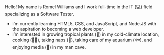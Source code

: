 Hello! My name is Romel Williams and I work full-time in the IT (💻) field specializing as a Software Tester.

- I’m currently learning HTML5, CSS, and JavaScript, and Node.JS with the aspiration to becoming a web developer.
- I’m interested in growing tropical plants (🌱) in my cold-climate location, cooking (👨‍🍳), taking naps (🛌), taking care of my aquarium (🐟), and enjoying media (🎥) in my man cave. 
